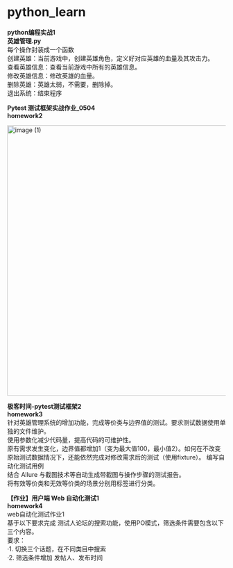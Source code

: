 # python_learn

**python编程实战1**  
**英雄管理.py**  
每个操作封装成一个函数  
创建英雄：当前游戏中，创建英雄角色，定义好对应英雄的血量及其攻击力。  
查看英雄信息：查看当前游戏中所有的英雄信息。  
修改英雄信息：修改英雄的血量。  
删除英雄：英雄太弱，不需要，删除掉。  
退出系统：结束程序

**Pytest 测试框架实战作业_0504**  
**homework2**  

<img width="622" alt="image (1)" src="https://user-images.githubusercontent.com/64750876/236658099-60bb3957-916d-4f3b-9d9b-e741fcb735f1.png">

**极客时间-pytest测试框架2**  
**homework3**   
针对英雄管理系统的增加功能，完成等价类与边界值的测试。要求测试数据使用单独的文件维护。  
使用参数化减少代码量，提高代码的可维护性。  
原有需求发生变化，边界值都增加1（变为最大值100，最小值2）。如何在不改变原始测试数据情况下，还能依然完成对修改需求后的测试（使用fixture）。
编写自动化测试用例  
结合 Allure 与截图技术等自动生成带截图与操作步骤的测试报告。  
将有效等价类和无效等价类的场景分别用标签进行分类。  
  
**【作业】用户端 Web 自动化测试1**  
**homework4**  
web自动化测试作业1  
基于以下要求完成 测试人论坛的搜索功能，使用PO模式，筛选条件需要包含以下三个内容。  
要求：  
·1. 切换三个话题，在不同类目中搜索  
·2. 筛选条件增加 发帖人、发布时间